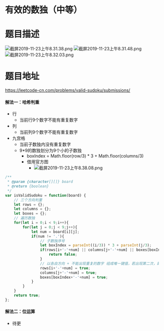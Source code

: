 # 有效的数独（中等）
# 题目描述
![截屏2019-11-23上午8.31.38.png](https://pic.leetcode-cn.com/4b18ff8b7bbcdea8d35baddbb3a515db46e3dd5c423fe62f15b482c3d13daa64-%E6%88%AA%E5%B1%8F2019-11-23%E4%B8%8A%E5%8D%888.31.38.png)
![截屏2019-11-23上午8.31.48.png](https://pic.leetcode-cn.com/0b63722588b2b3973e73097c0d276600a073d2e7409553f6575fc42b5748429b-%E6%88%AA%E5%B1%8F2019-11-23%E4%B8%8A%E5%8D%888.31.48.png)
![截屏2019-11-23上午8.32.03.png](https://pic.leetcode-cn.com/be32315c3705b0e857fad52327655adefd66742f83c7ce4d7a1332ce4b24ee9a-%E6%88%AA%E5%B1%8F2019-11-23%E4%B8%8A%E5%8D%888.32.03.png)
# 题目地址
<https://leetcode-cn.com/problems/valid-sudoku/submissions/>
#### 解法一：哈希判重
+ 行
  + 当前行9个数字不能有重复数字
+ 列
  + 当前列9个数字不能有重复数字
+ 九宫格
  + 当前子数独内没有重复数字
  + 9*9的数独划分为9个小的子数独
    + boxIndex = Math.floor(row/3) * 3 + Math.floor(columns/3)
    + 借用官方图
      + ![截屏2019-11-23上午8.38.08.png](https://pic.leetcode-cn.com/cd6292188dca8c7cf0ef92e5703d0a2326c736110c2be2277d96e78ba1ef90b8-%E6%88%AA%E5%B1%8F2019-11-23%E4%B8%8A%E5%8D%888.38.08.png)
```javascript
/**
 * @param {character[][]} board
 * @return {boolean}
 */
var isValidSudoku = function(board) {
    // 三个方向判重
    let rows = {};
    let columns = {};
    let boxes = {};
    // 遍历数独
    for(let i = 0;i < 9;i++){
        for(let j = 0;j < 9;j++){
            let num = board[i][j];
            if(num != '.'){
                // 子数独序号
                let boxIndex = parseInt((i/3)) * 3 + parseInt(j/3);
                if(rows[i+'-'+num] || columns[j+'-'+num] || boxes[boxIndex+'-'+num]){
                    return false;
                }
                // 以各自方向 + 不能出现重复的数字 组成唯一键值，若出现第二次，即为重复
                rows[i+'-'+num] = true;
                columns[j+'-'+num] = true;
                boxes[boxIndex+'-'+num] = true;
            }
        }
    }
    return true;
};
```
#### 解法二：位运算
+ 待更